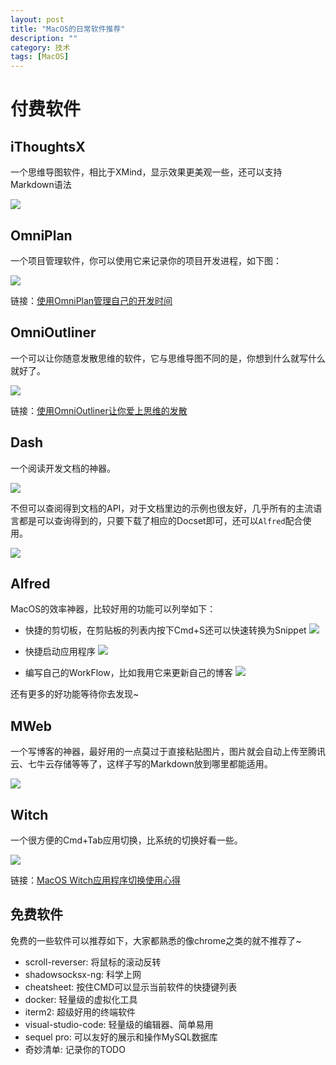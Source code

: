 ```yaml
---
layout: post
title: "MacOS的日常软件推荐"
description: ""
category: 技术
tags: [MacOS]
---
```


# 付费软件

## iThoughtsX

一个思维导图软件，相比于XMind，显示效果更美观一些，还可以支持Markdown语法

![](https://media-1256569450.cos.ap-chengdu.myqcloud.com/blog/15287068526563.jpg)

<!-- more -->

## OmniPlan

一个项目管理软件，你可以使用它来记录你的项目开发进程，如下图：

![](https://ws1.sinaimg.cn/large/6e22ca27gy1fs07ckanxbj20xb0okq7n)

链接：[使用OmniPlan管理自己的开发时间](https://linkscue.com/2018/06/05/2018-06-05-developer-use-omniplan-manage-time/)


## OmniOutliner

一个可以让你随意发散思维的软件，它与思维导图不同的是，你想到什么就写什么就好了。

![](https://ws1.sinaimg.cn/large/6e22ca27gy1fqqgrcve7dj20th0kp7aa)

链接：[使用OmniOutliner让你爱上思维的发散](https://linkscue.com/2018/05/05/2018-04-26-love-mind-node-by-using-omnioutliner/)


## Dash

一个阅读开发文档的神器。

![](https://media-1256569450.cos.ap-chengdu.myqcloud.com/blog/15287071386153.jpg)

不但可以查阅得到文档的API，对于文档里边的示例也很友好，几乎所有的主流语言都是可以查询得到的，只要下载了相应的Docset即可，还可以`Alfred`配合使用。

![](https://media-1256569450.cos.ap-chengdu.myqcloud.com/blog/15287072498804.jpg)

## Alfred

MacOS的效率神器，比较好用的功能可以列举如下：

- 快捷的剪切板，在剪贴板的列表内按下Cmd+S还可以快速转换为Snippet
  ![](https://media-1256569450.cos.ap-chengdu.myqcloud.com/blog/15287074376060.jpg)

- 快捷启动应用程序
  ![](https://media-1256569450.cos.ap-chengdu.myqcloud.com/blog/15287074905691.jpg)

- 编写自己的WorkFlow，比如我用它来更新自己的博客
  ![](https://media-1256569450.cos.ap-chengdu.myqcloud.com/blog/15287074127516.jpg)

还有更多的好功能等待你去发现~

## MWeb

一个写博客的神器，最好用的一点莫过于直接粘贴图片，图片就会自动上传至腾讯云、七牛云存储等等了，这样子写的Markdown放到哪里都能适用。

![](https://media-1256569450.cos.ap-chengdu.myqcloud.com/blog/15287076388411.jpg)

## Witch

一个很方便的Cmd+Tab应用切换，比系统的切换好看一些。

![](https://ws1.sinaimg.cn/large/6e22ca27gy1fqkbyehlqsj21kw03zwhg)

链接：[MacOS Witch应用程序切换使用心得](https://linkscue.com/2018/05/05/2018-04-21-macos-witch-useful-tips/)

## 免费软件

免费的一些软件可以推荐如下，大家都熟悉的像chrome之类的就不推荐了~

- scroll-reverser: 将鼠标的滚动反转
- shadowsocksx-ng: 科学上网
- cheatsheet: 按住CMD可以显示当前软件的快捷键列表
- docker: 轻量级的虚拟化工具
- iterm2: 超级好用的终端软件
- visual-studio-code: 轻量级的编辑器、简单易用
- sequel pro: 可以友好的展示和操作MySQL数据库
- 奇妙清单: 记录你的TODO



